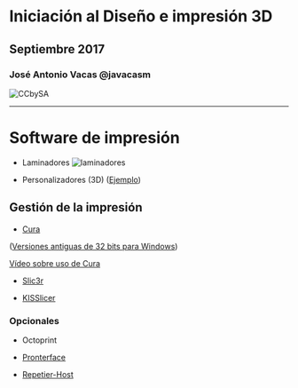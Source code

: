 # Iniciación al Diseño e impresión 3D

## Septiembre 2017

### José Antonio Vacas @javacasm
![CCbySA](imagenes/CCbySQ_88x31.png)

* * *

# Software de impresión

* Laminadores
![laminadores](http://tr3sdland.com/wp-content/uploads/2012/12/fillDensity.png)

* Personalizadores (3D)
([Ejemplo](http://www.thingiverse.com/thing:1637108))

## Gestión de la impresión

* [Cura](http://ultimaker.com/software)

([Versiones antiguas de 32 bits para Windows](https://ultimaker.com/en/products/cura-software/list))

[Vídeo sobre uso de Cura](https://www.youtube.com/watch?v=2ElFWTCIAAo)

* [Slic3r](https://www.youtube.com/watch?v=tlv_MOkPG54)

* [KISSlicer](http://kisslicer.com/)


### Opcionales

* Octoprint

* [Pronterface](http://koti.kapsi.fi/~kliment/printrun/)
* [Repetier-Host](http://www.repetier.com/download/)

